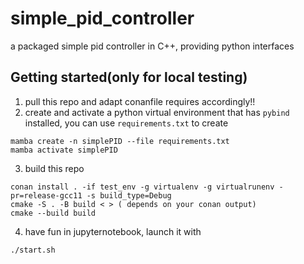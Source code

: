 # simple_pid_controller
a packaged simple pid controller in C++, providing python interfaces

## Getting started(only for local testing)
1. pull this repo and adapt conanfile requires accordingly!!
2. create and activate a python virtual environment that has `pybind` installed, you can use `requirements.txt` to create
```shell
mamba create -n simplePID --file requirements.txt
mamba activate simplePID
```
3. build this repo 
```shell
conan install . -if test_env -g virtualenv -g virtualrunenv -pr=release-gcc11 -s build_type=Debug
cmake -S . -B build < > ( depends on your conan output)
cmake --build build
```
4. have fun in jupyternotebook, launch it with 
```shell
./start.sh
```

